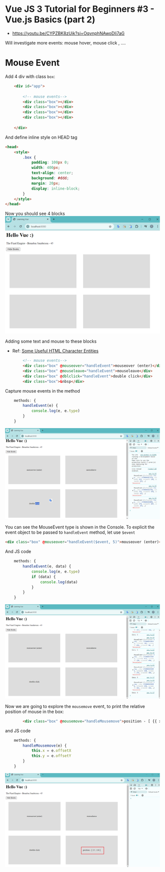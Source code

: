 # Vue JS 3 Tutorial for Beginners #3 - Vue.js Basics (part 2)
* https://youtu.be/CYPZBK8zUik?si=OqvnphNAwoDli7aG

Will investigate more events: mouse hover, mouse click , ....

# Mouse Event

Add 4 div with class `box`:
```html
    <div id="app">
                
        <!-- mouse events-->
        <div class="box"></div>
        <div class="box"></div>
        <div class="box"></div>
        <div class="box"></div>

    </div>
```

And define inline style on HEAD tag
```html
<head>    
    <style>
        .box {
            padding: 100px 0;
            width: 400px;
            text-align: center;
            background: #ddd;
            margin: 20px;
            display: inline-block;
        }
    </style>
</head>
```

Now you should see 4 blocks
![vue-basics-show-initial-blocks](./images/vuejs3-tutorials-show-initial-blocks.png)


Adding some text and mouse to these blocks
* Ref: [Some Useful HTML Character Entities](https://www.w3schools.com/html/html_entities.asp#:~:text=To%20add%20real%20spaces%20to,use%20the%20character%20entity.)
```html
        <!-- mouse events-->
        <div class="box" @mouseover="handleEvent">mouseover (enter)</div>
        <div class="box" @mouseleave="handleEvent">mouseleave</div>
        <div class="box" @dblclick="handleEvent">double click</div>
        <div class="box">&nbsp</div>
```

Capture mouse events in the method
```js
    methods: {        
        handleEvent(e) {
            console.log(e, e.type)
        }
    }
```

![vue-basics-mouse-event-handlers](./images/vuejs3-tutorials-mouse-event-handles.png)

You can see the MouseEvent type is shown in the Console. To explicit the event object to be passed to `handleEvent` method, let use `$event`
```html
<div class="box" @mouseover="handleEvent($event, 5)">mouseover (enter)</div>
```

And JS code
```js
    methods: {                
        handleEvent(e, data) {
            console.log(e, e.type)
            if (data) {
                console.log(data)
            }
        }
    }
```

![vue-basics-mouse-explicit-event](./images/vuejs3-tutorials-mouse-explicit-event-data.png)


Now we are going to explore the `mousemove` event, to print the relative position of mouse in the box:
```html
        <div class="box" @mousemove="handleMousemove">position - [ {{ x }} ; {{ y }} ]</div>
```
and JS code
```js
    methods: {        
        handleMousemove(e) {
            this.x = e.offsetX
            this.y = e.offsetY
        }        
    }
```

![vue-basics-mouse-move-event](./images/vuejs3-tutorials-mouse-move-event.png)
